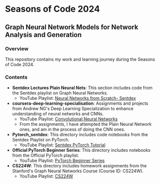 # Seasons of Code 2024

## Graph Neural Network Models for Network Analysis and Generation

### Overview

This repository contains my work and learning journey during the Seasons of Code 2024.

### Contents

- **Sentdex Lectures Plain Neural Nets**: This section includes code from the Sentdex playlist on Graph Neural Networks.
  - YouTube Playlist: [Neural Networks from Scratch- Sentdex](https://www.youtube.com/watch?v=Wo5dMEP_BbI&list=PLQVvvaa0QuDcjD5BAw2DxE6OF2tius3V3)
- **coursera-deep-learning-specialisation**: Assignments and projects from Andrew NG's Deep Learning Specialization to enhance understanding of neural networks and CNNs.
  - YouTube Playlist: [Convolutional Neural Networks](https://www.youtube.com/playlist?list=PLkDaE6sCZn6Gl29AoE31iwdVwSG-KnDzF)
  - From the assignments, I have attempted the Plain Neural Network ones, and am in the process of doing the CNN ones. 
- **Pytorch_sentdex**: This directory includes code notebooks from the Sentdex Playlist on PyTorch.
  - YouTube Playlist: [Sentdex PyTorch Tutorial](https://youtube.com/playlist?list=PLQVvvaa0QuDdeMyHEYc0gxFpYwHY2Qfdh&si=z0dxdXu4qBneuiZ9)
- **Official PyTorch Beginner Series**: This directory includes notebooks from the Official PyTorch playlist.
  - YouTube Playlist: [PyTorch Beginner Series](https://youtube.com/playlist?list=PL_lsbAsL_o2CTlGHgMxNrKhzP97BaG9ZN&si=EG2yzLe2ZEOkQkHQ)
- **CS224W**: This directory includes homework assignments from the Stanford's Graph Neural Networks Course (Course ID: CS224W).
  - YouTube Playlist: [CS224W](https://www.youtube.com/playlist?list=PLoROMvodv4rOP-ImU-O1rYRg2RFxomvFp) 
